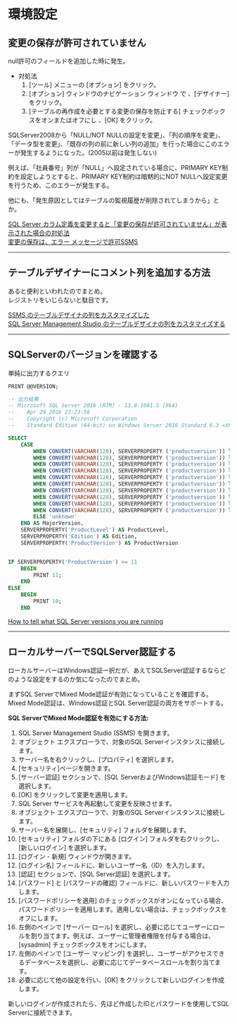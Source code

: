 # 環境設定

## 変更の保存が許可されていません

null許可のフィールドを追加した時に発生。  

- 対処法  
  1. [ツール] メニューの [オプション] をクリック。  
  2. [オプション] ウィンドウのナビゲーション ウィンドウ で 、[デザイナー] をクリック。  
  3. [テーブルの再作成を必要とする変更の保存を防止する] チェックボックスをオンまたはオフにし 、[OK] をクリック。  

SQLServer2008から「NULL/NOT NULLの設定を変更」、「列の順序を変更」、「データ型を変更」、「既存の列の前に新しい列の追加」を行った場合にこのエラーが発生するようになった。(2005以前は発生しない)  

例えば、「社員番号」列が「NULL」へ設定されている場合に、PRIMARY KEY制約を設定しようとすると、PRIMARY KEY制約は暗黙的にNOT NULLへ設定変更を行うため、このエラーが発生する。  

他にも、「発生原因としてはテーブルの監視履歴が削除されてしまうから」とか。  

[SQL Server カラム定義を変更すると「変更の保存が許可されていません」が表示された場合の対処法](https://nasunoblog.blogspot.com/2013/10/sql-server-column-edit-error.html)  
[変更の保存は、エラー メッセージで許可SSMS](https://docs.microsoft.com/ja-jp/troubleshoot/sql/ssms/error-when-you-save-table)  

---

## テーブルデザイナーにコメント列を追加する方法

あると便利といわれたのでまとめ。  
レジストリをいじらないと駄目です。  

[SSMS のテーブルデザイナの列をカスタマイズした](https://qiita.com/d01tsumath/items/906043d69f86a6a53cef)  
[SQL Server Management Studio のテーブルデザイナの列をカスタマイズする](https://blog.xin9le.net/entry/2018/06/17/165526)  

---

## SQLServerのバージョンを確認する

単純に出力するクエリ

``` sql
PRINT @@VERSION;

-- 出力結果
-- Microsoft SQL Server 2016 (RTM) - 13.0.1601.5 (X64) 
--    Apr 29 2016 23:23:58 
--    Copyright (c) Microsoft Corporation
--    Standard Edition (64-bit) on Windows Server 2016 Standard 6.3 <X64> (Build 14393: ) (Hypervisor)
```

``` sql
SELECT
    CASE 
        WHEN CONVERT(VARCHAR(128), SERVERPROPERTY ('productversion')) like '8%' THEN 'SQL2000'
        WHEN CONVERT(VARCHAR(128), SERVERPROPERTY ('productversion')) like '9%' THEN 'SQL2005'
        WHEN CONVERT(VARCHAR(128), SERVERPROPERTY ('productversion')) like '10.0%' THEN 'SQL2008'
        WHEN CONVERT(VARCHAR(128), SERVERPROPERTY ('productversion')) like '10.5%' THEN 'SQL2008 R2'
        WHEN CONVERT(VARCHAR(128), SERVERPROPERTY ('productversion')) like '11%' THEN 'SQL2012'
        WHEN CONVERT(VARCHAR(128), SERVERPROPERTY ('productversion')) like '12%' THEN 'SQL2014'
        WHEN CONVERT(VARCHAR(128), SERVERPROPERTY ('productversion')) like '13%' THEN 'SQL2016'
        WHEN CONVERT(VARCHAR(128), SERVERPROPERTY ('productversion')) like '14%' THEN 'SQL2017' 
        WHEN CONVERT(VARCHAR(128), SERVERPROPERTY ('productversion')) like '15%' THEN 'SQL2019' 
        WHEN CONVERT(VARCHAR(128), SERVERPROPERTY ('productversion')) like '16%' THEN 'SQL2022' 
        ELSE 'unknown'
    END AS MajorVersion,
    SERVERPROPERTY('ProductLevel') AS ProductLevel,
    SERVERPROPERTY('Edition') AS Edition,
    SERVERPROPERTY('ProductVersion') AS ProductVersion


IF SERVERPROPERTY('ProductVersion') >= 11
    BEGIN
        PRINT 11;
    END
ELSE
    BEGIN
        PRINT 10;
    END
```

[How to tell what SQL Server versions you are running](https://www.mssqltips.com/sqlservertip/1140/how-to-tell-what-sql-server-version-you-are-running/)

---

## ローカルサーバーでSQLServer認証する

ローカルサーバーはWindows認証一択だが、あえてSQLServer認証するならどのような設定をするのか気になったのでまとめ。  

まずSQL ServerでMixed Mode認証が有効になっていることを確認する。  
Mixed Mode認証は、Windows認証とSQL Server認証の両方をサポートする。  

**SQL ServerでMixed Mode認証を有効にする方法:**

1. SQL Server Management Studio (SSMS) を開きます。  
2. オブジェクト エクスプローラで、対象のSQL Serverインスタンスに接続します。  
3. サーバー名を右クリックし、[プロパティ] を選択します。  
4. [セキュリティ]ページを開きます。  
5. [サーバー認証] セクションで、[SQL ServerおよびWindows認証モード] を選択します。  
6. [OK] をクリックして変更を適用します。  
7. SQL Server サービスを再起動して変更を反映させます。  
8. オブジェクト エクスプローラで、対象のSQL Serverインスタンスに接続します。  
9. サーバー名を展開し、[セキュリティ] フォルダを展開します。  
10. [セキュリティ] フォルダの下にある [ログイン] フォルダを右クリックし、[新しいログイン] を選択します。  
11. [ログイン - 新規] ウィンドウが開きます。  
12. [ログイン名] フィールドに、新しいユーザー名（ID）を入力します。  
13. [認証] セクションで、[SQL Server認証] を選択します。  
14. [パスワード] と [パスワードの確認] フィールドに、新しいパスワードを入力します。  
15. [パスワードポリシーを適用] のチェックボックスがオンになっている場合、パスワードポリシーを適用します。適用しない場合は、チェックボックスをオフにします。  
16. 左側のペインで [サーバー ロール] を選択し、必要に応じてユーザーにロールを割り当てます。例えば、ユーザーに管理者権限を付与する場合は、[sysadmin] チェックボックスをオンにします。  
17. 左側のペインで [ユーザー マッピング] を選択し、ユーザーがアクセスできるデータベースを選択し、必要に応じてデータベースロールを割り当てます。  
18. 必要に応じて他の設定を行い、[OK] をクリックして新しいログインを作成します。  

新しいログインが作成されたら、先ほど作成したIDとパスワードを使用してSQL Serverに接続できます。
